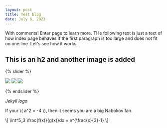 ```yaml
---
layout: post
title: Test blog
date: July 6, 2023
---
```



With comments! Enter page to learn more. THe following text is just a text of how index page behaves if the first paragraph is too large and does not fit on one line. Let's see how it works.

## This is an h2 and another image is added 

{% slider %}

![](https://media.hswstatic.com/eyJidWNrZXQiOiJjb250ZW50Lmhzd3N0YXRpYy5jb20iLCJrZXkiOiJnaWZcL2hvdy1ncmFzcy13b3Jrcy5qcGciLCJlZGl0cyI6eyJyZXNpemUiOnsid2lkdGgiOjgyOH19fQ==)
![](https://media.hswstatic.com/eyJidWNrZXQiOiJjb250ZW50Lmhzd3N0YXRpYy5jb20iLCJrZXkiOiJnaWZcL2hvdy1ncmFzcy13b3Jrcy5qcGciLCJlZGl0cyI6eyJyZXNpemUiOnsid2lkdGgiOjgyOH19fQ==)
![](https://media.hswstatic.com/eyJidWNrZXQiOiJjb250ZW50Lmhzd3N0YXRpYy5jb20iLCJrZXkiOiJnaWZcL2hvdy1ncmFzcy13b3Jrcy5qcGciLCJlZGl0cyI6eyJyZXNpemUiOnsid2lkdGgiOjgyOH19fQ==)

{% endslider %}

*Jekyll logo*

If your \\( a^2 = -4 \\), then it seems you are a big Nabokov fan.

\\[ \int^5_3 \frac{f(x)}{g(x)}dx = e^{\frac{x}{3}-1} \\]